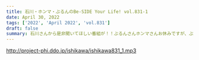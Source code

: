 ```yaml
---
title: 石川・ホンマ・ぶるんのBe-SIDE Your Life! vol.831-1
date: April 30, 2022
tags: ['2022', 'April 2022', 'vol.831']
draft: false
summary: 石川さんから是非聞いてほしい番組が！！ぶるんさんホンマさんお休みですが、ぶるんさんのパン屋さんおいしいです！
---
```


http://project-phi.ddo.jp/ishikawa/ishikawa831_1.mp3
